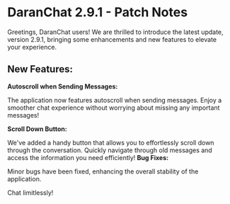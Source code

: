 # DaranChat 2.9.1 - Patch Notes

Greetings, DaranChat users! We are thrilled to introduce the latest update, version 2.9.1, bringing some enhancements and new features to elevate your experience.

## New Features:

**Autoscroll when Sending Messages:**

The application now features autoscroll when sending messages. Enjoy a smoother chat experience without worrying about missing any important messages!

**Scroll Down Button:**

We've added a handy button that allows you to effortlessly scroll down through the conversation. Quickly navigate through old messages and access the information you need efficiently!
**Bug Fixes:**

Minor bugs have been fixed, enhancing the overall stability of the application.


Chat limitlessly!
